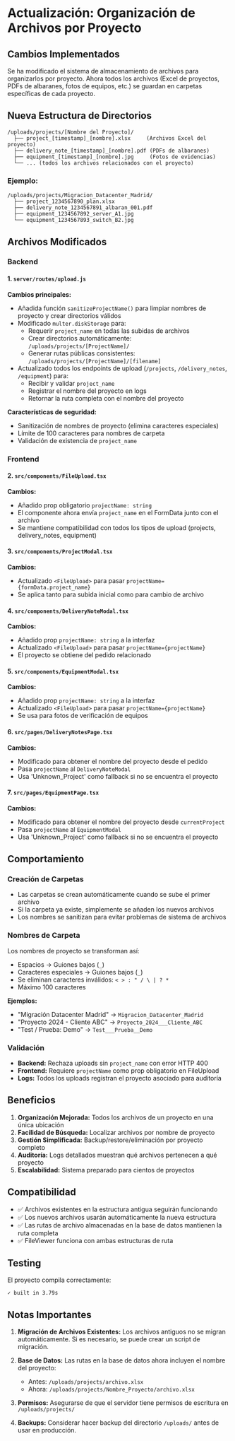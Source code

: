 # Actualización: Organización de Archivos por Proyecto

## Cambios Implementados

Se ha modificado el sistema de almacenamiento de archivos para organizarlos por proyecto. Ahora todos los archivos (Excel de proyectos, PDFs de albaranes, fotos de equipos, etc.) se guardan en carpetas específicas de cada proyecto.

## Nueva Estructura de Directorios

```
/uploads/projects/[Nombre del Proyecto]/
  ├── project_[timestamp]_[nombre].xlsx     (Archivos Excel del proyecto)
  ├── delivery_note_[timestamp]_[nombre].pdf (PDFs de albaranes)
  ├── equipment_[timestamp]_[nombre].jpg     (Fotos de evidencias)
  └── ... (todos los archivos relacionados con el proyecto)
```

### Ejemplo:
```
/uploads/projects/Migracion_Datacenter_Madrid/
  ├── project_1234567890_plan.xlsx
  ├── delivery_note_1234567891_albaran_001.pdf
  ├── equipment_1234567892_server_A1.jpg
  └── equipment_1234567893_switch_B2.jpg
```

## Archivos Modificados

### Backend

#### 1. `server/routes/upload.js`
**Cambios principales:**
- Añadida función `sanitizeProjectName()` para limpiar nombres de proyecto y crear directorios válidos
- Modificado `multer.diskStorage` para:
  - Requerir `project_name` en todas las subidas de archivos
  - Crear directorios automáticamente: `/uploads/projects/[ProjectName]/`
  - Generar rutas públicas consistentes: `/uploads/projects/[ProjectName]/[filename]`
- Actualizado todos los endpoints de upload (`/projects`, `/delivery_notes`, `/equipment`) para:
  - Recibir y validar `project_name`
  - Registrar el nombre del proyecto en logs
  - Retornar la ruta completa con el nombre del proyecto

**Características de seguridad:**
- Sanitización de nombres de proyecto (elimina caracteres especiales)
- Límite de 100 caracteres para nombres de carpeta
- Validación de existencia de `project_name`

### Frontend

#### 2. `src/components/FileUpload.tsx`
**Cambios:**
- Añadido prop obligatorio `projectName: string`
- El componente ahora envía `project_name` en el FormData junto con el archivo
- Se mantiene compatibilidad con todos los tipos de upload (projects, delivery_notes, equipment)

#### 3. `src/components/ProjectModal.tsx`
**Cambios:**
- Actualizado `<FileUpload>` para pasar `projectName={formData.project_name}`
- Se aplica tanto para subida inicial como para cambio de archivo

#### 4. `src/components/DeliveryNoteModal.tsx`
**Cambios:**
- Añadido prop `projectName: string` a la interfaz
- Actualizado `<FileUpload>` para pasar `projectName={projectName}`
- El proyecto se obtiene del pedido relacionado

#### 5. `src/components/EquipmentModal.tsx`
**Cambios:**
- Añadido prop `projectName: string` a la interfaz
- Actualizado `<FileUpload>` para pasar `projectName={projectName}`
- Se usa para fotos de verificación de equipos

#### 6. `src/pages/DeliveryNotesPage.tsx`
**Cambios:**
- Modificado para obtener el nombre del proyecto desde el pedido
- Pasa `projectName` al `DeliveryNoteModal`
- Usa 'Unknown_Project' como fallback si no se encuentra el proyecto

#### 7. `src/pages/EquipmentPage.tsx`
**Cambios:**
- Modificado para obtener el nombre del proyecto desde `currentProject`
- Pasa `projectName` al `EquipmentModal`
- Usa 'Unknown_Project' como fallback si no se encuentra el proyecto

## Comportamiento

### Creación de Carpetas
- Las carpetas se crean automáticamente cuando se sube el primer archivo
- Si la carpeta ya existe, simplemente se añaden los nuevos archivos
- Los nombres se sanitizan para evitar problemas de sistema de archivos

### Nombres de Carpeta
Los nombres de proyecto se transforman así:
- Espacios → Guiones bajos (`_`)
- Caracteres especiales → Guiones bajos (`_`)
- Se eliminan caracteres inválidos: `< > : " / \ | ? *`
- Máximo 100 caracteres

**Ejemplos:**
- "Migración Datacenter Madrid" → `Migracion_Datacenter_Madrid`
- "Proyecto 2024 - Cliente ABC" → `Proyecto_2024___Cliente_ABC`
- "Test / Prueba: Demo" → `Test___Prueba__Demo`

### Validación
- **Backend:** Rechaza uploads sin `project_name` con error HTTP 400
- **Frontend:** Requiere `projectName` como prop obligatorio en FileUpload
- **Logs:** Todos los uploads registran el proyecto asociado para auditoría

## Beneficios

1. **Organización Mejorada:** Todos los archivos de un proyecto en una única ubicación
2. **Facilidad de Búsqueda:** Localizar archivos por nombre de proyecto
3. **Gestión Simplificada:** Backup/restore/eliminación por proyecto completo
4. **Auditoría:** Logs detallados muestran qué archivos pertenecen a qué proyecto
5. **Escalabilidad:** Sistema preparado para cientos de proyectos

## Compatibilidad

- ✅ Archivos existentes en la estructura antigua seguirán funcionando
- ✅ Los nuevos archivos usarán automáticamente la nueva estructura
- ✅ Las rutas de archivo almacenadas en la base de datos mantienen la ruta completa
- ✅ FileViewer funciona con ambas estructuras de ruta

## Testing

El proyecto compila correctamente:
```
✓ built in 3.79s
```

## Notas Importantes

1. **Migración de Archivos Existentes:** Los archivos antiguos no se migran automáticamente. Si es necesario, se puede crear un script de migración.

2. **Base de Datos:** Las rutas en la base de datos ahora incluyen el nombre del proyecto:
   - Antes: `/uploads/projects/archivo.xlsx`
   - Ahora: `/uploads/projects/Nombre_Proyecto/archivo.xlsx`

3. **Permisos:** Asegurarse de que el servidor tiene permisos de escritura en `/uploads/projects/`

4. **Backups:** Considerar hacer backup del directorio `/uploads/` antes de usar en producción.
